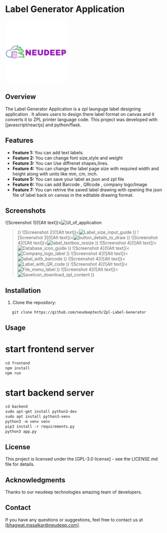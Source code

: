 # Label Generator Application

![Alt text](image.png)

## Overview

The Label Generator Application is a zpl launguge label designing application . It allows users to design there label format on canvas and it converts it to ZPL printer language code. This project was developed with [javascript/reactjs] and python/flask.

## Features

- **Feature 1:** You can add text labels.
- **Feature 2:** You can change font size,style and weight
- **Feature 3:** You can Use diffrenet shapes,lines.
- **Feature 4:** You can change the label page size with required width and height along with units like mm, cm, inch.
- **Feature 5:** You can save your label as json and zpl file
- **Feature 6:** You can add Barcode , QRcode , company logo/Image
- **Feature 7:** You can retrive the saved label drawing  with opening the json file of label back on canvas in the editable drawing format.

## Screenshots

![Screenshot 1](![Alt text](<![UI_of_application](https://github.com/neudeeptech/Zpl-Label-Generator/assets/105447099/57b5c9e3-7b4e-4402-8808-7309f6cf7c38)
>))
![Screenshot 2](![Alt text](<![Label_size_input_guide](https://github.com/neudeeptech/Zpl-Label-Generator/assets/105447099/af9a9715-c770-43a0-937d-9ccd0854f887)
>))
![Screenshot 3](![Alt text](<![button_details_to_draw](https://github.com/neudeeptech/Zpl-Label-Generator/assets/105447099/a0f15a98-d549-4453-bf0a-87e8595f40eb)
>))
![Screenshot 4](![Alt text](<![label_textbox_resize](https://github.com/neudeeptech/Zpl-Label-Generator/assets/105447099/e7f15cb9-3a15-49e2-8f43-b848f8d2c2a4)
>))
![Screenshot 4](![Alt text](<![Database_icon_guide](https://github.com/neudeeptech/Zpl-Label-Generator/assets/105447099/d8b109e4-e7d4-43e8-84a7-578286287337)
>))
![Screenshot 4](![Alt text](<![Company_logo_label](https://github.com/neudeeptech/Zpl-Label-Generator/assets/105447099/cef76a92-3424-4384-aae4-21ba83e99a5c)
>))
![Screenshot 4](![Alt text](<![label_with_barcode](https://github.com/neudeeptech/Zpl-Label-Generator/assets/105447099/05d58f14-312d-4236-992c-369f970ae76f)
>))
![Screenshot 4](![Alt text](<![Label_with_QR_code](https://github.com/neudeeptech/Zpl-Label-Generator/assets/105447099/6470f7a3-afdd-45f8-afa4-8a5fd84b72f6)
>))
![Screenshot 4](![Alt text](<![File_menu_label](https://github.com/neudeeptech/Zpl-Label-Generator/assets/105447099/a7ad0b8f-8644-4e6b-80c0-fdbc915314f9)
>))
![Screenshot 4](![Alt text](<![SaveIcon_download_zpl_content](https://github.com/neudeeptech/Zpl-Label-Generator/assets/105447099/8125910e-29d4-4b87-a004-cb1ce163162b)
>))




## Installation

1. Clone the repository:

```
   git clone https://github.com/neudeeptech/Zpl-Label-Generator

```

## Usage

# start frontend server

``` 
cd frontend
npm install 
npm run 
```

# start backend server
``` 
cd backend
sudo apt-get install python3-dev
sudo apt install python3-venv
python3 -m venv venv
pip3 install -r requirements.py 
python3 app.py
```

## License
This project is licensed under the [GPL-3.0 license] - see the LICENSE.md file for details.

## Acknowledgments
Thanks to our neudeep technologies amazing team of developers. 

## Contact
If you have any questions or suggestions, feel free to contact us at [bhagwat.masalkar@neudeep.com].
